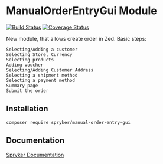 # ManualOrderEntryGui Module
[![Build Status](https://travis-ci.org/spryker/manual-order-entry-gui.svg)](https://travis-ci.org/spryker/manual-order-entry-gui)
[![Coverage Status](https://coveralls.io/repos/github/spryker/manual-order-entry-gui/badge.svg)](https://coveralls.io/github/spryker/manual-order-entry-gui)

New module, that allows create order in Zed.
Basic steps:

    Selecting/Adding a customer
    Selecting Store, Currency
    Selecting products
    Adding voucher
    Selecting/Adding Customer Address
    Selecting a shipment method
    Selecting a payment method
    Summary page
    Submit the order

## Installation

```
composer require spryker/manual-order-entry-gui
```

## Documentation

[Spryker Documentation](https://academy.spryker.com/developing_with_spryker/module_guide/modules.html)
